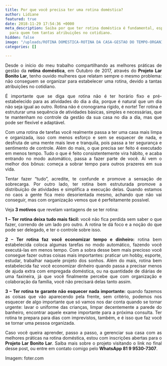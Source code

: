 ```yaml
---
title: Por que você precisa ter uma rotina doméstica?
author: Lidiane
featured: true
date: 2018-11-29 17:54:36 +0000
meta_description: Saiba por que ter rotina doméstica é fundamental, especialmente
  para quem tem tantas atribuições no cotidiano.
hidden: false
image: "/uploads/ROTINA DOMESTICA-ROTINA DA CASA-GESTAO DO TEMPO-ORGANIZACAO PESSOAL-600.jpg"
categories: []

---
```

<p align="justify">Desde o início do meu trabalho compartilhando as melhores práticas de gestão da <strong>rotina doméstica</strong>, em Outubro de 2017, através do <strong>Projeto Lar Bonito Lar</strong>, tenho ouvido mulheres que relatam sempre o mesmo problema: não conseguem se organizar para estabelecer uma rotina, devido a tantas atribuições no cotidiano.</p>

<p align="justify">É importante que se diga que rotina não é ter horário fixo e pré-estabelecido para as atividades do dia a dia, porque é natural que um dia não seja igual ao outro. Rotina não é cronograma rígido, é norte! Ter rotina é estruturar uma sequência de atividades básicas, simples e necessárias, que te mantenham no controle da gestão da sua casa no dia a dia, mas que pode ser flexível e adaptável.</p>

<p align="justify">Com uma rotina de tarefas você realmente passa a ter uma casa mais limpa e organizada, isso com menos esforço e sem se esquecer de nada, e desfruta de uma mente mais leve e tranquila, pois passa a ter segurança e sentimento de controle. Além do mais, o que precisa ser feito é executado em menos tempo. Tudo o que é feito consistentemente vira hábito, e acaba entrando no modo automático, passa a fazer parte de você. Aí vem o melhor dos bônus: começa a sobrar tempo para outros prazeres em sua vida.</p>

<p align="justify">Tentar fazer “tudo”, acredite, te confunde e promove a sensação de sobrecarga. Por outro lado, ter rotina bem estruturada promove a distribuição de atividades e simplifica a execução delas. Quando estamos no caos a gente fica meio desorientada mesmo, achando que não vai conseguir, mas com organização vemos que é perfeitamente possível.</p>

<p align="justify">Veja <strong>3 motivos</strong> que revelam vantagens de se ter rotina:</p>

<p align="justify"><strong>1 –</strong> <strong>Ter rotina deixa tudo mais fácil:</strong> você não fica perdida sem saber o que fazer, correndo de um lado pro outro. A rotina te dá foco e a noção do que pode ser delegado, e ter o controle sobre isso.</p>

<p align="justify"><strong>2 – Ter rotina faz você economizar tempo e dinheiro:</strong> rotina bem estabelecida coloca algumas tarefas no modo automático, fazendo você executá-las em menos tempo. Com a sobra desse bem mais precioso você consegue fazer outras coisas mais importantes: praticar um hobby, esporte, estudar, trabalhar naquele projeto dos sonhos. Além do mais, rotina bem estabelecida faz você economizar dinheiro quando passa a precisar menos de ajuda extra com empregada doméstica, ou na quantidade de diárias de uma faxineira, já que você finalmente percebe que com organização e colaboração da família, você não precisará delas tanto assim.</p>

<p align="justify"><strong>3 – Ter rotina te garante não esquecer nada importante:</strong> quando fazemos as coisas que vão aparecendo pela frente, sem critério, podemos nos esquecer de algo importante que só vamos nos dar conta quando se tornar urgente: lavar o uniforme das crianças, limpar decentemente a parede do banheiro, encontrar aquele exame importante para a próxima consulta. Ter rotina te prepara para dias com imprevistos, também, e é isso que faz você se tornar uma pessoa organizada.</p>

<p align="justify">Caso você queira aprender, passo a passo, a gerenciar sua casa com as melhores práticas na rotina doméstica, estou com inscrições abertas para o <strong>Projeto Lar Bonito Lar</strong>. Saiba mais sobre o projeto visitando o link no final desse post, ou entre em contato comigo pelo <strong>WhatsApp 81 9 9530-7307</strong>.</p>

<p align="justify">Imagem: foter.com</p>